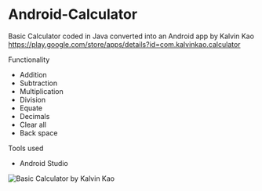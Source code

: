 # Android-Calculator
Basic Calculator coded in Java converted into an Android app by Kalvin Kao
https://play.google.com/store/apps/details?id=com.kalvinkao.calculator

Functionality
- Addition
- Subtraction
- Multiplication
- Division
- Equate
- Decimals
- Clear all
- Back space

Tools used
- Android Studio

![Basic Calculator by Kalvin Kao](https://i.imgur.com/EZTx16T.png)


